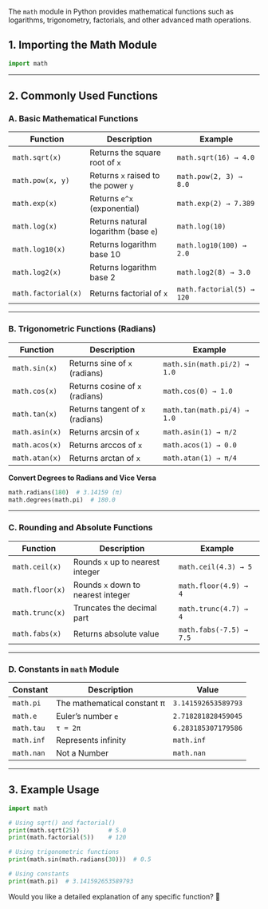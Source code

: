 The `math` module in Python provides mathematical functions such as logarithms, trigonometry, factorials, and other advanced math operations.

## **1. Importing the Math Module**
```python
import math
```

---

## **2. Commonly Used Functions**

### **A. Basic Mathematical Functions**
| Function | Description | Example |
|----------|------------|---------|
| `math.sqrt(x)` | Returns the square root of `x` | `math.sqrt(16) → 4.0` |
| `math.pow(x, y)` | Returns `x` raised to the power `y` | `math.pow(2, 3) → 8.0` |
| `math.exp(x)` | Returns `e^x` (exponential) | `math.exp(2) → 7.389` |
| `math.log(x)` | Returns natural logarithm (base `e`) | `math.log(10)` |
| `math.log10(x)` | Returns logarithm base 10 | `math.log10(100) → 2.0` |
| `math.log2(x)` | Returns logarithm base 2 | `math.log2(8) → 3.0` |
| `math.factorial(x)` | Returns factorial of `x` | `math.factorial(5) → 120` |

---

### **B. Trigonometric Functions (Radians)**
| Function | Description | Example |
|----------|------------|---------|
| `math.sin(x)` | Returns sine of `x` (radians) | `math.sin(math.pi/2) → 1.0` |
| `math.cos(x)` | Returns cosine of `x` (radians) | `math.cos(0) → 1.0` |
| `math.tan(x)` | Returns tangent of `x` (radians) | `math.tan(math.pi/4) → 1.0` |
| `math.asin(x)` | Returns arcsin of `x` | `math.asin(1) → π/2` |
| `math.acos(x)` | Returns arccos of `x` | `math.acos(1) → 0.0` |
| `math.atan(x)` | Returns arctan of `x` | `math.atan(1) → π/4` |

**Convert Degrees to Radians and Vice Versa**
```python
math.radians(180)  # 3.14159 (π)
math.degrees(math.pi)  # 180.0
```

---

### **C. Rounding and Absolute Functions**
| Function | Description | Example |
|----------|------------|---------|
| `math.ceil(x)` | Rounds `x` up to nearest integer | `math.ceil(4.3) → 5` |
| `math.floor(x)` | Rounds `x` down to nearest integer | `math.floor(4.9) → 4` |
| `math.trunc(x)` | Truncates the decimal part | `math.trunc(4.7) → 4` |
| `math.fabs(x)` | Returns absolute value | `math.fabs(-7.5) → 7.5` |

---

### **D. Constants in `math` Module**
| Constant | Description | Value |
|----------|------------|-------|
| `math.pi` | The mathematical constant π | `3.141592653589793` |
| `math.e` | Euler’s number `e` | `2.718281828459045` |
| `math.tau` | `τ = 2π` | `6.283185307179586` |
| `math.inf` | Represents infinity | `math.inf` |
| `math.nan` | Not a Number | `math.nan` |

---

## **3. Example Usage**
```python
import math

# Using sqrt() and factorial()
print(math.sqrt(25))        # 5.0
print(math.factorial(5))    # 120

# Using trigonometric functions
print(math.sin(math.radians(30)))  # 0.5

# Using constants
print(math.pi)  # 3.141592653589793
```

Would you like a detailed explanation of any specific function? 🚀
